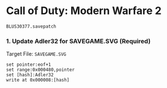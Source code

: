 #  Call of Duty: Modern Warfare 2 

`BLUS30377.savepatch`

### 1. Update Adler32 for SAVEGAME.SVG (Required)

Target File: `SAVEGAME.SVG`

```
set pointer:eof+1
set range:0x000480,pointer
set [hash]:Adler32
write at 0x000008:[hash]
```

